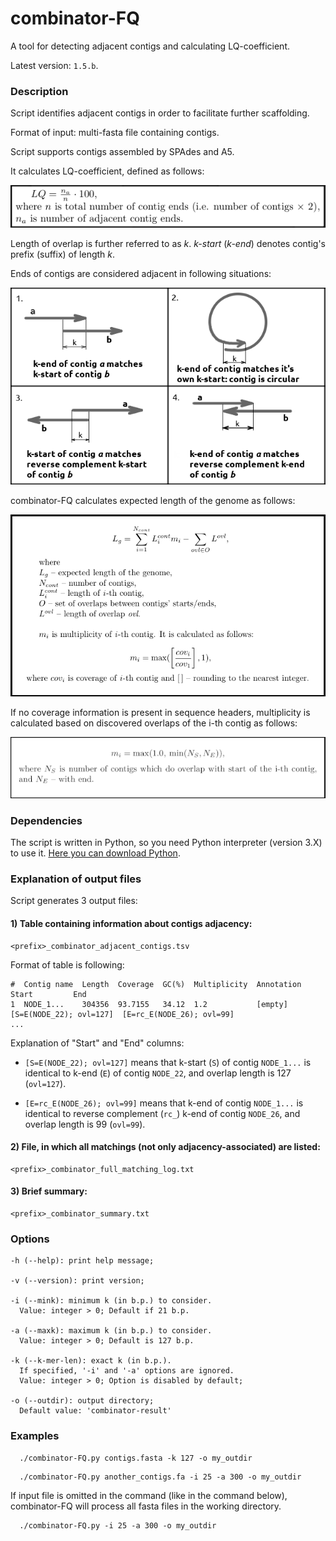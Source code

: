 # combinator-FQ
A tool for detecting adjacent contigs and calculating LQ-coefficient.

Latest version: `1.5.b`.

### Description

Script identifies adjacent contigs in order to facilitate further scaffolding.

Format of input: multi-fasta file containing contigs.

Script supports contigs assembled by SPAdes and A5.

It calculates LQ-coefficient, defined as follows:

![](formulas/LQ_definition.png)

Length of overlap is further referred to as *k*. *k-start* (*k-end*) denotes contig's prefix (suffix) of length *k*.

Ends of contigs are considered adjacent in following situations:

![](formulas/adjacent_contigs.png)

combinator-FQ calculates expected length of the genome as follows:

![](formulas/exp_genome_len.png)

If no coverage information is present in sequence headers, multiplicity is calculated based on discovered overlaps of the i-th contig as follows:

![](formulas/ovl_multplty.png)

### Dependencies

The script is written in Python, so you need Python interpreter (version 3.X) to use it. [Here you can download Python](https://www.python.org/downloads/).

### Explanation of output files

Script generates 3 output files:

#### 1) Table containing information about contigs adjacency:

    <prefix>_combinator_adjacent_contigs.tsv

Format of table is following:

```
#  Contig name  Length  Coverage  GC(%)  Multiplicity  Annotation  Start         End
1  NODE_1...    304356  93.7155   34.12  1.2           [empty]     [S=E(NODE_22); ovl=127]  [E=rc_E(NODE_26); ovl=99]
...
```
Explanation of "Start" and "End" columns:

- `[S=E(NODE_22); ovl=127]` means that k-start (`S`) of contig `NODE_1...` is identical to k-end (`E`) of contig `NODE_22`, and overlap length is 127 (`ovl=127`).

- `[E=rc_E(NODE_26); ovl=99]` means that k-end of contig `NODE_1...` is identical to reverse complement (`rc_`) k-end of contig `NODE_26`, and overlap length is 99 (`ovl=99`).

#### 2) File, in which all matchings (not only adjacency-associated) are listed:

    <prefix>_combinator_full_matching_log.txt

#### 3) Brief summary:

    <prefix>_combinator_summary.txt

### Options

```
-h (--help): print help message;

-v (--version): print version;

-i (--mink): minimum k (in b.p.) to consider.
  Value: integer > 0; Default if 21 b.p.

-a (--maxk): maximum k (in b.p.) to consider.
  Value: integer > 0; Default is 127 b.p.

-k (--k-mer-len): exact k (in b.p.).
  If specified, '-i' and '-a' options are ignored.
  Value: integer > 0; Option is disabled by default;

-o (--outdir): output directory;
  Default value: 'combinator-result'
```

### Examples

```
  ./combinator-FQ.py contigs.fasta -k 127 -o my_outdir
```

```
  ./combinator-FQ.py another_contigs.fa -i 25 -a 300 -o my_outdir
```

If input file is omitted in the command (like in the command below), combinator-FQ will process all fasta files in the working directory.

```
  ./combinator-FQ.py -i 25 -a 300 -o my_outdir
```
